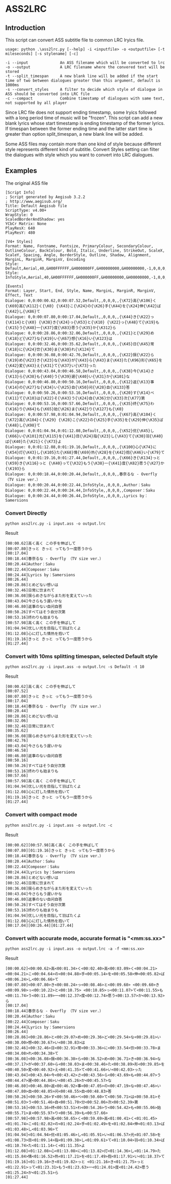 # ASS2LRC
## Introduction
This script can convert ASS subtitle file to common LRC lryics file.

    usage: python .\ass2lrc.py [--help] -i <inputfile> -o <outputfile> [-t mileseconds] [-s stylename] [-c]
    
    -i --input              An ASS filename which will be converted to lrc
    -o --output             A LRC filename where the convered text will be stored
    -t --split_timespan     A new blank line will be added if the start time of two between dialogues greater than this argument, default is 1000ms
    -s --convert_styles     A filter to decide which style of dialogue in ASS should be converted into LRC file
    -c --compact            Combine timestamp of dialogues with same text, not supported by all player

Since LRC file does not support ending timestamp, some lryics followed with a long period time of music will be "frozen". This script can add a new blank lyrics whose start timestamp is ending timestamp of the former lyrics. If timespan between the former ending time and the latter start time is greater than option split_timespan, a new blank line will be added.

Some ASS files may contain more than one kind of style because different style represents different kind of subtitle. Convert Styles setting can filter the dialogues with style which you want to convert into LRC dialogues.

## Examples
The original ASS file

    [Script Info]
    ; Script generated by Aegisub 3.2.2
    ; http://www.aegisub.org/
    Title: Default Aegisub file
    ScriptType: v4.00+
    WrapStyle: 0
    ScaledBorderAndShadow: yes
    YCbCr Matrix: None
    PlayResX: 640
    PlayResY: 480

    [V4+ Styles]
    Format: Name, Fontname, Fontsize, PrimaryColour, SecondaryColour, OutlineColour, BackColour, Bold, Italic, Underline, StrikeOut, ScaleX, ScaleY, Spacing, Angle, BorderStyle, Outline, Shadow, Alignment, MarginL, MarginR, MarginV, Encoding
    Style: Default,Aerial,40,&H00FFFFFF,&H000000FF,&H00000000,&H00000000,-1,0,0,0,100,100,0,0,1,1,0,2,10,10,10,1
    Style: InfoStyle,Aerial,40,&H00FFFFFF,&H000000FF,&H00000000,&H00000000,-1,0,0,0,100,100,0,0,1,1,0,2,10,10,10,1

    [Events]
    Format: Layer, Start, End, Style, Name, MarginL, MarginR, MarginV, Effect, Text
    Dialogue: 0,0:00:00.62,0:00:07.52,Default,,0,0,0,,{\K72}高{\K106}く{\K69}高{\K112}く{\K0} {\K43}こ{\K24}の{\K26}手{\K44}を{\K24}伸{\K42}ば{\K42}し{\K86}て
    Dialogue: 0,0:00:07.80,0:00:17.04,Default,,0,0,0,,{\K44}き{\K22}っ{\K114}と{\K0} {\K38}き{\K24}っ{\K53}と{\K10} {\K22}っ{\K48}て{\K19}も{\K15}う{\K48}一{\K37}度{\K83}愿う{\K35}か{\K312}ら
    Dialogue: 0,0:00:28.86,0:00:32.06,Default,,0,0,0,,{\K21}と{\K29}め{\K18}ど{\K27}な{\K19}い{\K67}想{\K16}い{\K123}は
    Dialogue: 0,0:00:32.46,0:00:35.62,Default,,0,0,0,,{\K45}日{\K45}常{\K18}に{\K24}饮{\K30}ま{\K30}れ{\K124}て
    Dialogue: 0,0:00:36.08,0:00:42.76,Default,,0,0,0,,{\K22}揺{\K22}ら{\K19}め{\K23}き{\K23}な{\K43}が{\K43}ら{\K43}ま{\K43}た{\K96}形{\K65}を{\K42}変{\K43}え{\K31}て{\K37}い{\K73}った
    Dialogue: 0,0:00:43.04,0:00:46.58,Default,,0,0,0,,{\K38}今{\K14}さ{\K13}ら{\K38}も{\K40}う{\K39}遅{\K40}い{\K31}か{\K101}な
    Dialogue: 0,0:00:46.80,0:00:50.16,Default,,0,0,0,,{\K12}返{\K13}事{\K14}の{\K27}な{\K34}い{\K25}自{\K50}问{\K28}自{\K133}答
    Dialogue: 0,0:00:50.26,0:00:53.16,Default,,0,0,0,,{\K20}す{\K14}べ{\K11}て{\K10}は{\K22}そ{\K43}う{\K24}自{\K36}分{\K33}次{\K77}第
    Dialogue: 0,0:00:53.16,0:00:57.66,Default,,0,0,0,,{\K35}终{\K75}わ{\K16}り{\K64}も{\K65}始{\K26}ま{\K42}り{\K127}も{\K0}
    Dialogue: 0,0:00:57.98,0:01:04.94,Default,,0,0,0,,{\K67}高{\K104}く{\K72}高{\K104}く{\K29} {\K28}こ{\K22}の{\K25}手{\K35}を{\K29}伸{\K35}ば{\K48}し{\K98}て
    Dialogue: 0,0:01:04.94,0:01:12.08,Default,,0,0,0,,{\K52}优{\K45}し{\K66}い{\K101}光{\K115}を{\K41}目{\K24}指{\K23}し{\K43}て{\K30}羽{\K40}ば{\K40}た{\K21}く{\K73}よ
    Dialogue: 0,0:01:12.08,0:01:19.16,Default,,0,0,0,,{\K100}心{\K74}に{\K54}灯{\K43}し{\K105}た{\K68}情{\K69}热{\K28}を{\K42}抱{\K46}い{\K79}て
    Dialogue: 0,0:01:19.16,0:01:27.44,Default,,0,0,0,,{\K66}き{\K134}っと {\K59}き{\K116}っと {\K40}って{\K32}もう{\K38}一{\K41}度{\K82}愿う{\K27}か{\K193}ら
    Dialogue: 0,0:00:18.44,0:00:20.44,Default,,0,0,0,,春奈るな - Overfly （TV size ver.）
    Dialogue: 0,0:00:20.44,0:00:22.44,InfoStyle,,0,0,0,,Author：Saku
    Dialogue: 0,0:00:22.44,0:00:24.44,InfoStyle,,0,0,0,,Composer：Saku
    Dialogue: 0,0:00:24.44,0:00:26.44,InfoStyle,,0,0,0,,Lyrics by：Samersions

### Convert Directly
    python ass2lrc.py -i input.ass -o output.lrc

Result

    [00:00.62]高く高く この手を伸ばして
    [00:07.80]きっと きっと ってもう一度愿うから
    [00:17.04]
    [00:18.44]春奈るな - Overfly （TV size ver.）
    [00:20.44]Author：Saku
    [00:22.44]Composer：Saku
    [00:24.44]Lyrics by：Samersions
    [00:26.44]
    [00:28.86]とめどない想いは
    [00:32.46]日常に饮まれて
    [00:36.08]揺らめきながらまた形を変えていった
    [00:43.04]今さらもう遅いかな
    [00:46.80]返事のない自问自答
    [00:50.26]すべてはそう自分次第
    [00:53.16]终わりも始まりも
    [00:57.98]高く高く この手を伸ばして
    [01:04.94]优しい光を目指して羽ばたくよ
    [01:12.08]心に灯した情热を抱いて
    [01:19.16]きっと きっと ってもう一度愿うから
    [01:27.44]

### Convert with 10ms splitting timespan, selected Default style
    python ass2lrc.py -i input.ass -o output.lrc -s Default -t 10

Result

    [00:00.62]高く高く この手を伸ばして
    [00:07.52]
    [00:07.80]きっと きっと ってもう一度愿うから
    [00:17.04]
    [00:18.44]春奈るな - Overfly （TV size ver.）
    [00:20.44]
    [00:28.86]とめどない想いは
    [00:32.06]
    [00:32.46]日常に饮まれて
    [00:35.62]
    [00:36.08]揺らめきながらまた形を変えていった
    [00:42.76]
    [00:43.04]今さらもう遅いかな
    [00:46.58]
    [00:46.80]返事のない自问自答
    [00:50.16]
    [00:50.26]すべてはそう自分次第
    [00:53.16]终わりも始まりも
    [00:57.66]
    [00:57.98]高く高く この手を伸ばして
    [01:04.94]优しい光を目指して羽ばたくよ
    [01:12.08]心に灯した情热を抱いて
    [01:19.16]きっと きっと ってもう一度愿うから
    [01:27.44]

### Convert with compact mode

    python ass2lrc.py -i input.ass -o output.lrc -c

Result

    [00:00.62][00:57.98]高く高く この手を伸ばして
    [00:07.80][01:19.16]きっと きっと ってもう一度愿うから
    [00:18.44]春奈るな - Overfly （TV size ver.）
    [00:20.44]Author：Saku
    [00:22.44]Composer：Saku
    [00:24.44]Lyrics by：Samersions
    [00:28.86]とめどない想いは
    [00:32.46]日常に饮まれて
    [00:36.08]揺らめきながらまた形を変えていった
    [00:43.04]今さらもう遅いかな
    [00:46.80]返事のない自问自答
    [00:50.26]すべてはそう自分次第
    [00:53.16]终わりも始まりも
    [01:04.94]优しい光を目指して羽ばたくよ
    [01:12.08]心に灯した情热を抱いて
    [00:17.04][00:26.44][01:27.44] 
    
### Convert with accurate mode, accurate format is "\<mm:ss.xx\>"
    python ass2lrc.py -i input.ass -o output.lrc -a -f <mm:ss.xx> 

Result

    [00:00.62]<00:00.62>高<00:01.34>く<00:02.40>高<00:03.09>く<00:04.21> <00:04.21>こ<00:04.64>の<00:04.88>手<00:05.14>を<00:05.58>伸<00:05.82>ば<00:06.24>し<00:06.66>て
    [00:07.80]<00:07.80>き<00:08.24>っ<00:08.46>と<00:09.60> <00:09.60>き<00:09.98>っ<00:10.22>と<00:10.75> <00:10.85>っ<00:11.07>て<00:11.55>も<00:11.74>う<00:11.89>一<00:12.37>度<00:12.74>愿う<00:13.57>か<00:13.92>ら
    [00:17.04]
    [00:18.44]春奈るな - Overfly （TV size ver.）
    [00:20.44]Author：Saku
    [00:22.44]Composer：Saku
    [00:24.44]Lyrics by：Samersions
    [00:26.44]
    [00:28.86]<00:28.86>と<00:29.07>め<00:29.36>ど<00:29.54>な<00:29.81>い<00:30.00>想<00:30.67>い<00:30.83>は
    [00:32.46]<00:32.46>日<00:32.91>常<00:33.36>に<00:33.54>饮<00:33.78>ま<00:34.08>れ<00:34.38>て
    [00:36.08]<00:36.08>揺<00:36.30>ら<00:36.52>め<00:36.71>き<00:36.94>な<00:37.17>が<00:37.60>ら<00:38.03>ま<00:38.46>た<00:38.89>形<00:39.85>を<00:40.50>変<00:40.92>え<00:41.35>て<00:41.66>い<00:42.03>った
    [00:43.04]<00:43.04>今<00:43.42>さ<00:43.56>ら<00:43.69>も<00:44.07>う<00:44.47>遅<00:44.86>い<00:45.26>か<00:45.57>な
    [00:46.80]<00:46.80>返<00:46.92>事<00:47.05>の<00:47.19>な<00:47.46>い<00:47.80>自<00:48.05>问<00:48.55>自<00:48.83>答
    [00:50.26]<00:50.26>す<00:50.46>べ<00:50.60>て<00:50.71>は<00:50.81>そ<00:51.03>う<00:51.46>自<00:51.70>分<00:52.06>次<00:52.39>第
    [00:53.16]<00:53.16>终<00:53.51>わ<00:54.26>り<00:54.42>も<00:55.06>始<00:55.71>ま<00:55.97>り<00:56.39>も<00:57.66>
    [00:57.98]<00:57.98>高<00:58.65>く<00:59.69>高<01:00.41>く<01:01.45> <01:01.74>こ<01:02.02>の<01:02.24>手<01:02.49>を<01:02.84>伸<01:03.13>ば<01:03.48>し<01:03.96>て
    [01:04.94]<01:04.94>优<01:05.46>し<01:05.91>い<01:06.57>光<01:07.58>を<01:08.73>目<01:09.14>指<01:09.38>し<01:09.61>て<01:10.04>羽<01:10.34>ば<01:10.74>た<01:11.14>く<01:11.35>よ
    [01:12.08]<01:12.08>心<01:13.08>に<01:13.82>灯<01:14.36>し<01:14.79>た<01:15.84>情<01:16.52>热<01:17.21>を<01:17.49>抱<01:17.91>い<01:18.37>て
    [01:19.16]<01:19.16>き<01:19.82>っと <01:21.16>き<01:21.75>っと <01:22.91>って<01:23.31>もう<01:23.63>一<01:24.01>度<01:24.42>愿う<01:25.24>か<01:25.51>ら
    [01:27.44]
